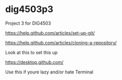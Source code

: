 # dig4503p3
Project 3 for DIG4503

https://help.github.com/articles/set-up-git/

https://help.github.com/articles/cloning-a-repository/

Look at this to set this up

https://desktop.github.com/

Use this if youre lazy and/or hate Terminal
